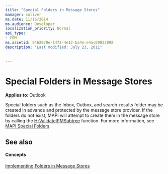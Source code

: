```yaml
---
title: "Special Folders in Message Stores"
manager: soliver
ms.date: 11/16/2014
ms.audience: Developer
localization_priority: Normal
api_type:
- COM
ms.assetid: 9462070e-1472-4e12-ba4e-e4ac60022892
description: "Last modified: July 23, 2011"
 
 
---
```


# Special Folders in Message Stores

  
  
**Applies to**: Outlook 
  
Special folders such as the Inbox, Outbox, and search-results folder may be created in advance and protected by the message store provider. If the folders do not exist, MAPI will attempt to create them in the message store by calling the [HrValidateIPMSubtree](hrvalidateipmsubtree.md) function. For more information, see [MAPI Special Folders](mapi-special-folders.md).
  
## See also

#### Concepts

[Implementing Folders in Message Stores](implementing-folders-in-message-stores.md)

